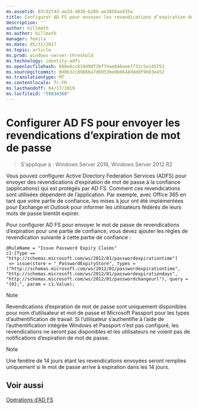 ```yaml
---
ms.assetid: 03c82f43-ae2d-4038-b286-ae3858aed35a
title: Configurer AD FS pour envoyer les revendications d’expiration de mot de passe
description: ''
author: billmath
ms.author: billmath
manager: femila
ms.date: 05/31/2017
ms.topic: article
ms.prod: windows-server-threshold
ms.technology: identity-adfs
ms.openlocfilehash: 080e8cc81949df3bf74ae846eee7f32c5e145f53
ms.sourcegitcommit: 0d0b32c8986ba7db9536e0b8648d4ddf9b03e452
ms.translationtype: MT
ms.contentlocale: fr-FR
ms.lasthandoff: 04/17/2019
ms.locfileid: "59834360"
---
```

# <a name="configure-ad-fs-to-send-password-expiry-claims"></a>Configurer AD FS pour envoyer les revendications d’expiration de mot de passe

>S'applique à : Windows Server 2016, Windows Server 2012 R2

Vous pouvez configurer Active Directory Federation Services (ADFS) pour envoyer des revendications d’expiration de mot de passe à la confiance (applications) qui est protégés par AD FS. Comment ces revendications sont utilisées dépendent de l’application. Par exemple, avec Office 365 en tant que votre partie de confiance, les mises à jour ont été implémentées pour Exchange et Outlook pour informer les utilisateurs fédérés de leurs mots de passe bientôt expirer.

Pour configurer AD FS pour envoyer le mot de passe de revendications d’expiration pour une partie de confiance, vous devez ajouter les règles de revendication suivante à cette partie de confiance :

```
@RuleName = "Issue Password Expiry Claims"
c1:[Type == "http://schemas.microsoft.com/ws/2012/01/passwordexpirationtime"]
 => issue(store = "_PasswordExpiryStore", types = ("http://schemas.microsoft.com/ws/2012/01/passwordexpirationtime", "http://schemas.microsoft.com/ws/2012/01/passwordexpirationdays", "http://schemas.microsoft.com/ws/2012/01/passwordchangeurl"), query = "{0};", param = c1.Value);
```

> [!NOTE]
> Revendications d’expiration de mot de passe sont uniquement disponibles pour nom d’utilisateur et mot de passe et Microsoft Passport pour les types d’authentification de travail.  Si l’utilisateur s’authentifie à l’aide de l’authentification intégrée Windows et Passport n’est pas configuré, les revendications ne seront pas disponibles et les utilisateurs ne voient pas de notifications d’expiration de mot de passe.

> [!NOTE]
> Une fenêtre de 14 jours étant les revendications envoyées seront remplies uniquement si le mot de passe arrive à expiration dans les 14 jours.

## <a name="see-also"></a>Voir aussi
[Opérations d’AD FS](../../ad-fs/AD-FS-2016-Operations.md)
